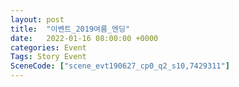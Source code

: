 ```yaml
---
layout: post
title:  "이벤트_2019여름_엔딩"
date:   2022-01-16 08:00:00 +0000
categories: Event
Tags: Story Event
SceneCode: ["scene_evt190627_cp0_q2_s10,7429311"]
---
```

